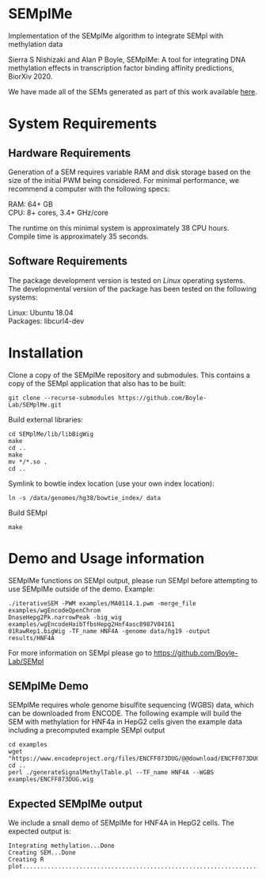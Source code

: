 # SEMplMe
Implementation of the SEMplMe algorithm to integrate SEMpl with methylation data

Sierra S Nishizaki and Alan P Boyle, SEMplMe: A tool for integrating DNA methylation effects in transcription factor binding affinity predictions, BiorXiv 2020.

We have made all of the SEMs generated as part of this work available [here](SEMs/).

# System Requirements

## Hardware Requirements
Generation of a SEM requires variable RAM and disk storage based on the size of the initial PWM being considered. For minimal performance, we recommend a computer with the following specs:

RAM: 64+ GB  
CPU: 8+ cores, 3.4+ GHz/core

The runtime on this minimal system is approximately 38 CPU hours. Compile time is approximately 35 seconds.

## Software Requirements

The package development version is tested on *Linux* operating systems. The developmental version of the package has been tested on the following systems:

Linux: Ubuntu 18.04  
Packages: libcurl4-dev


# Installation
Clone a copy of the SEMplMe repository and submodules. This contains a copy of the SEMpl application that also has to be built:

```
git clone --recurse-submodules https://github.com/Boyle-Lab/SEMplMe.git
```

Build external libraries:
```
cd SEMplMe/lib/libBigWig
make
cd ..
make
mv */*.so .
cd ..
```

Symlink to bowtie index location (use your own index location):
```
ln -s /data/genomes/hg38/bowtie_index/ data
```

Build SEMpl
```
make
```
 
# Demo and Usage information
SEMplMe functions on SEMpl output, please run SEMpl before attempting to use SEMplMe outside of the demo. Example:

```
./iterativeSEM -PWM examples/MA0114.1.pwm -merge_file examples/wgEncodeOpenChrom
DnaseHepg2Pk.narrowPeak -big_wig examples/wgEncodeHaibTfbsHepg2Hnf4asc8987V04161
01RawRep1.bigWig -TF_name HNF4A -genome data/hg19 -output results/HNF4A
```

For more information on SEMpl please go to  https://github.com/Boyle-Lab/SEMpl


## SEMplMe Demo 
SEMplMe requires whole genome bisulfite sequencing (WGBS) data, which can be downloaded from ENCODE. The following example will build the SEM with methylation for HNF4a in HepG2 cells given the example data including a precomputed example SEMpl output
```
cd examples
wget "https://www.encodeproject.org/files/ENCFF073DUG/@@download/ENCFF073DUG.bigWig"
cd ..
perl ./generateSignalMethylTable.pl --TF_name HNF4A --WGBS examples/ENCFF073DUG.wig
```

## Expected SEMplMe output

We include a small demo of SEMplMe for HNF4A in HepG2 cells. The expected output is:
```
Integrating methylation...Done
Creating SEM...Done
Creating R plot.............................................................................................................Done
```
